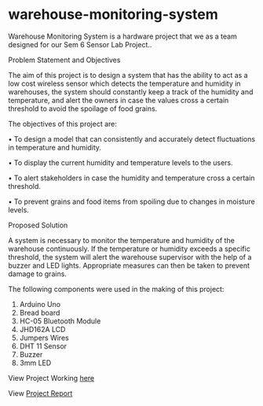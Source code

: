# warehouse-monitoring-system
Warehouse Monitoring System is a hardware project that we as a team designed for our Sem 6 Sensor Lab Project..

Problem Statement and Objectives

The aim of this project is to design a system that has the ability to act as a low cost wireless sensor which detects the temperature and humidity in warehouses, the system should constantly keep a track of the humidity and temperature, and alert the owners in case the values cross a certain threshold to avoid the spoilage of food grains.




The objectives of this project are:

•	To design a model that can consistently and accurately detect fluctuations in temperature and humidity.

•	To display the current humidity and temperature levels to the users.

•	To alert stakeholders in case the humidity and temperature cross a certain threshold.

•	To prevent grains and food items from spoiling due to changes in moisture levels.


Proposed Solution

A system is necessary to monitor the temperature and humidity of the warehouse continuously. If the temperature or humidity exceeds a specific threshold, the system will alert the warehouse supervisor with the help of a buzzer and LED lights. Appropriate measures can then be taken to prevent damage to grains.



The following components were used in the making of this project:
1. 	Arduino Uno
2.	Bread board
3.	HC-05 Bluetooth Module
4.	JHD162A LCD
5.	Jumpers Wires
6.	DHT 11 Sensor
7.	Buzzer
8.	3mm LED



View Project Working [here](/SL-working-video.mp4)

View [Project Report](/Project%20Report.pdf)
